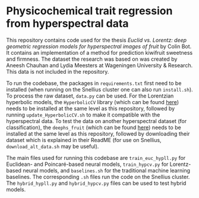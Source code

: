 # Physicochemical trait regression from hyperspectral data

This repository contains code used for the thesis *Euclid vs. Lorentz: deep geometric regression models for hyperspectral images of fruit* by Colin Bot. It contains an implementation of a method for prediction kiwifruit sweetness and firmness. The dataset the research was based on was created by Aneesh Chauhan and Lydia Meesters at Wageningen University & Research. This data is not included in the repository.

To run the codebase, the packages in `requirements.txt` first need to be installed (when running on the Snellius cluster one can also run `install.sh`). To process the raw dataset, `data.py` can be used. For the Lorentzian hyperbolic models, the `HyperbolicCV` library (which can be found [here](https://github.com/kschwethelm/HyperbolicCV)) needs to be installed at the same level as this repository, followed by running `update_HyperbolicCV.sh` to make it compatible with the hyperspectral data. To test the data on another hyperspectral dataset (for classification), the `deephs_fruit` (which can be found [here](https://github.com/cogsys-tuebingen/deephs_fruit)) needs to be installed at the same level as this repository, followed by downloading their dataset which is explained in their ReadME (for use on Snellius, `download_alt_data.sh` may be useful).

The main files used for running this codebase are `train_euc_hypll.py` for Euclidean- and Poincaré-based neural models, `train_hypcv.py` for Lorentz-based neural models, and `baselines.sh` for the traditional machine learning baselines. The corresponding `.sh` files run the code on the Snellius cluster. The `hybrid_hypll.py` and `hybrid_hypcv.py` files can be used to test hybrid models.

